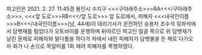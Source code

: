 피고인은 2021. 2. 27. 11:45경 용인시 수지구 <<<구아래주소>>>RA<<</구아래주소>>>, <<<앞 도로>>>RB<<</앞 도로>>> 앞 도로에서, 피해자 <<<내국인이름>>>B<<</내국인이름>>>(남, 44세)이 대리기사가 운전하던 승용차 조수석 뒷좌석에서 담뱃재를 털었다가 오토바이를 운행하며 뒤따르던 피고인 얼굴 쪽으로 위 담뱃재가 날린 문제로 피해자와 말다툼을 하다가 차에서 내린 피해자가 담뱃불을 든 채로 다가오자 화가 나 손으로 목덜미를 1회 때려 피해자를 폭행하였다.